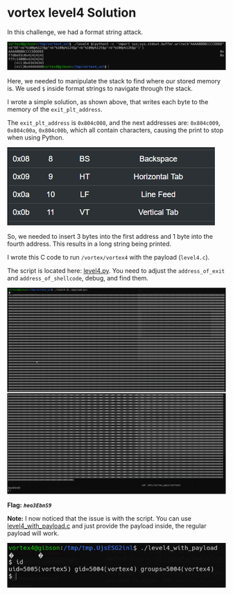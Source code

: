 # vortex level4 Solution
In this challenge, we had a format string attack.

![image](./images/level4_1.png)

Here, we needed to manipulate the stack to find where our stored memory is. We used `$` inside format strings to navigate through the stack.

I wrote a simple solution, as shown above, that writes each byte to the memory of the `exit_plt_address`.

The `exit_plt_address` is `0x804c008`, and the next addresses are: `0x804c009`, `0x804c00a`, `0x804c00b`, which all contain characters, causing the print to stop when using Python.

![image](./images/level4_2.png)

So, we needed to insert 3 bytes into the first address and 1 byte into the fourth address. This results in a long string being printed.

I wrote this C code to run `/vortex/vortex4` with the payload (`level4.c`).

The script is located here: [level4.py](./scripts/level4/level4.py). You need to adjust the `address_of_exit` and `address_of_shellcode`, debug, and find them.

![image](./images/level4_4.png)
![image](./images/level4_5.png)

**Flag:** ***`heo3EbnS9`***

**Note:** I now noticed that the issue is with the script. You can use [level4_with_payload.c](./scripts/level4/level4_with_payload.c) and just provide the payload inside, the regular payload will work.

![image](./images/level4_3.png)